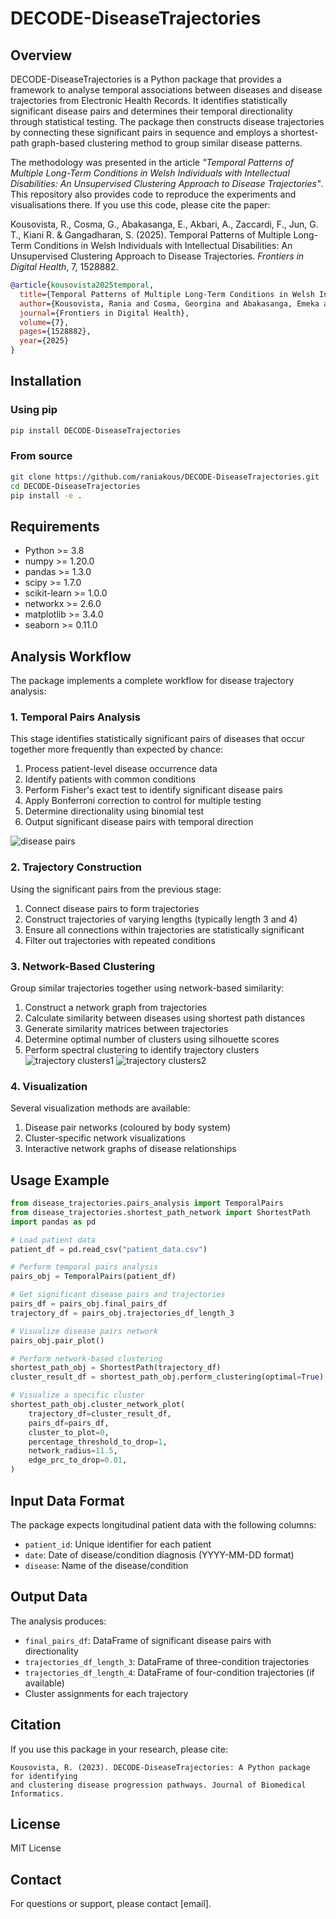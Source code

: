 # DECODE-DiseaseTrajectories

## Overview

DECODE-DiseaseTrajectories is a Python package that provides a framework to analyse temporal associations between diseases and disease trajectories from Electronic Health Records. It identifies statistically significant disease pairs and determines their temporal directionality through statistical testing. The package then constructs disease trajectories by connecting these significant pairs in sequence and employs a shortest-path graph-based clustering method to group similar disease patterns. 

The methodology was presented in the article *"Temporal Patterns of Multiple Long-Term Conditions in Welsh Individuals with Intellectual Disabilities: An Unsupervised Clustering Approach to Disease Trajectories"*. This repository also provides code to reproduce the experiments and visualisations there. If you use this code, please cite the paper:

Kousovista, R., Cosma, G., Abakasanga, E., Akbari, A., Zaccardi, F., Jun, G. T., Kiani R. & Gangadharan, S. (2025). Temporal Patterns of Multiple Long-Term Conditions in Welsh Individuals with Intellectual Disabilities: An Unsupervised Clustering Approach to Disease Trajectories. *Frontiers in Digital Health*, 7, 1528882.

```bibtex
@article{kousovista2025temporal,
  title={Temporal Patterns of Multiple Long-Term Conditions in Welsh Individuals with Intellectual Disabilities: An Unsupervised Clustering Approach to Disease Trajectories},
  author={Kousovista, Rania and Cosma, Georgina and Abakasanga, Emeka and Akbari, Ashley and Zaccardi, Francesco and Jun, Gyuchan Thomas and Kiani, Reza and Gangadharan, Satheesh},
  journal={Frontiers in Digital Health},
  volume={7},
  pages={1528882},
  year={2025}
}
```

## Installation

### Using pip

```bash
pip install DECODE-DiseaseTrajectories
```

### From source

```bash
git clone https://github.com/raniakous/DECODE-DiseaseTrajectories.git
cd DECODE-DiseaseTrajectories
pip install -e .
```

## Requirements

- Python >= 3.8
- numpy >= 1.20.0
- pandas >= 1.3.0
- scipy >= 1.7.0
- scikit-learn >= 1.0.0
- networkx >= 2.6.0
- matplotlib >= 3.4.0
- seaborn >= 0.11.0

## Analysis Workflow

The package implements a complete workflow for disease trajectory analysis:

### 1. Temporal Pairs Analysis

This stage identifies statistically significant pairs of diseases that occur together more frequently than expected by chance:

1. Process patient-level disease occurrence data
2. Identify patients with common conditions
3. Perform Fisher's exact test to identify significant disease pairs
4. Apply Bonferroni correction to control for multiple testing
5. Determine directionality using binomial test
6. Output significant disease pairs with temporal direction

![disease pairs](pairs.png)

### 2. Trajectory Construction

Using the significant pairs from the previous stage:

1. Connect disease pairs to form trajectories
2. Construct trajectories of varying lengths (typically length 3 and 4)
3. Ensure all connections within trajectories are statistically significant
4. Filter out trajectories with repeated conditions

### 3. Network-Based Clustering

Group similar trajectories together using network-based similarity:

1. Construct a network graph from trajectories
2. Calculate similarity between diseases using shortest path distances
3. Generate similarity matrices between trajectories
4. Determine optimal number of clusters using silhouette scores
5. Perform spectral clustering to identify trajectory clusters
![trajectory clusters1](males.png)
![trajectory clusters2](females.png)

### 4. Visualization

Several visualization methods are available:

1. Disease pair networks (coloured by body system)
2. Cluster-specific network visualizations
3. Interactive network graphs of disease relationships

## Usage Example

```python
from disease_trajectories.pairs_analysis import TemporalPairs
from disease_trajectories.shortest_path_network import ShortestPath
import pandas as pd

# Load patient data
patient_df = pd.read_csv("patient_data.csv")

# Perform temporal pairs analysis
pairs_obj = TemporalPairs(patient_df)

# Get significant disease pairs and trajectories
pairs_df = pairs_obj.final_pairs_df
trajectory_df = pairs_obj.trajectories_df_length_3

# Visualize disease pairs network
pairs_obj.pair_plot()

# Perform network-based clustering
shortest_path_obj = ShortestPath(trajectory_df)
cluster_result_df = shortest_path_obj.perform_clustering(optimal=True)

# Visualize a specific cluster
shortest_path_obj.cluster_network_plot(
    trajectory_df=cluster_result_df,
    pairs_df=pairs_df,
    cluster_to_plot=0,
    percentage_threshold_to_drop=1,
    network_radius=11.5,
    edge_prc_to_drop=0.01,
)
```

## Input Data Format

The package expects longitudinal patient data with the following columns:

- `patient_id`: Unique identifier for each patient
- `date`: Date of disease/condition diagnosis (YYYY-MM-DD format)
- `disease`: Name of the disease/condition

## Output Data

The analysis produces:

- `final_pairs_df`: DataFrame of significant disease pairs with directionality
- `trajectories_df_length_3`: DataFrame of three-condition trajectories
- `trajectories_df_length_4`: DataFrame of four-condition trajectories (if available)
- Cluster assignments for each trajectory

## Citation

If you use this package in your research, please cite:

```
Kousovista, R. (2023). DECODE-DiseaseTrajectories: A Python package for identifying 
and clustering disease progression pathways. Journal of Biomedical Informatics.
```

## License

MIT License

## Contact

For questions or support, please contact [email].
